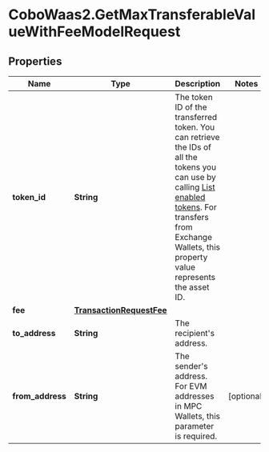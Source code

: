 # CoboWaas2.GetMaxTransferableValueWithFeeModelRequest

## Properties

Name | Type | Description | Notes
------------ | ------------- | ------------- | -------------
**token_id** | **String** | The token ID of the transferred token. You can retrieve the IDs of all the tokens you can use by calling [List enabled tokens](https://www.cobo.com/developers/v2/api-references/wallets/list-enabled-tokens). For transfers from Exchange Wallets, this property value represents the asset ID. | 
**fee** | [**TransactionRequestFee**](TransactionRequestFee.md) |  | 
**to_address** | **String** | The recipient&#39;s address. | 
**from_address** | **String** | The sender&#39;s address. For EVM addresses in MPC Wallets, this parameter is required. | [optional] 


